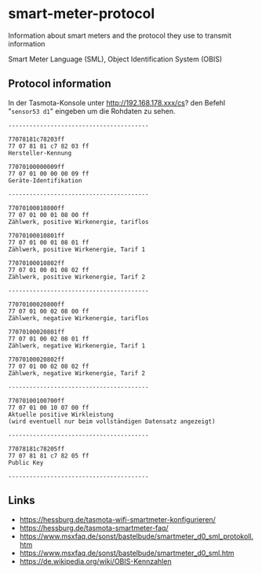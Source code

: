 # smart-meter-protocol
Information about smart meters and the protocol they use to transmit information

Smart Meter Language (SML),
Object Identification System (OBIS)

## Protocol information
In der Tasmota-Konsole unter http://192.168.178.xxx/cs? den Befehl "`sensor53 d1`" eingeben um die Rohdaten zu sehen.

```
----------------------------------------

77078181c78203ff
77 07 81 81 c7 82 03 ff
Hersteller-Kennung

77070100000009ff
77 07 01 00 00 00 09 ff
Geräte-Identifikation

----------------------------------------

77070100010800ff
77 07 01 00 01 08 00 ff
Zählwerk, positive Wirkenergie, tariflos

77070100010801ff
77 07 01 00 01 08 01 ff
Zählwerk, positive Wirkenergie, Tarif 1

77070100010802ff
77 07 01 00 01 08 02 ff
Zählwerk, positive Wirkenergie, Tarif 2

----------------------------------------

77070100020800ff
77 07 01 00 02 08 00 ff
Zählwerk, negative Wirkenergie, tariflos

77070100020801ff
77 07 01 00 02 08 01 ff
Zählwerk, negative Wirkenergie, Tarif 1

77070100020802ff
77 07 01 00 02 08 02 ff
Zählwerk, negative Wirkenergie, Tarif 2

----------------------------------------

77070100100700ff
77 07 01 00 10 07 00 ff
Aktuelle positive Wirkleistung
(wird eventuell nur beim vollständigen Datensatz angezeigt)

----------------------------------------

77078181c78205ff
77 07 81 81 c7 82 05 ff
Public Key

----------------------------------------
```

## Links
- https://hessburg.de/tasmota-wifi-smartmeter-konfigurieren/
- https://hessburg.de/tasmota-smartmeter-faq/
- https://www.msxfaq.de/sonst/bastelbude/smartmeter_d0_sml_protokoll.htm
- https://www.msxfaq.de/sonst/bastelbude/smartmeter_d0_sml.htm
- https://de.wikipedia.org/wiki/OBIS-Kennzahlen
